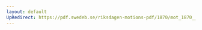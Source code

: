 ```yaml
---
layout: default
UpRedirect: https://pdf.swedeb.se/riksdagen-motions-pdf/1870/mot_1870__ak__00030/mot_1870__ak__00030_003.pdf
---
```

